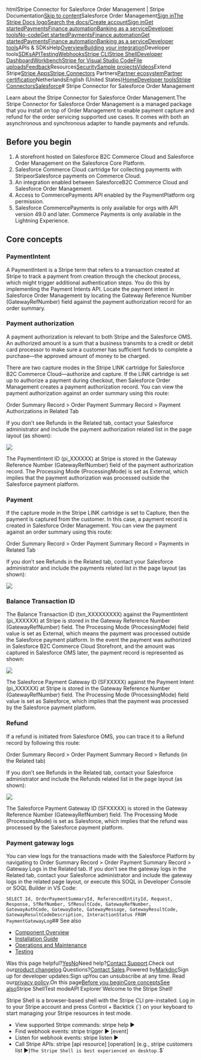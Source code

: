 htmlStripe Connector for Salesforce Order Management | Stripe Documentation[Skip to content](#main-content)Salesforce Order Management[Sign in](https://dashboard.stripe.com/login?redirect=https%3A%2F%2Fdocs.stripe.com%2Fconnectors%2Fsalesforce-order-management)[The Stripe Docs logo](/)[Search the docs/](#)[Create account](https://dashboard.stripe.com/register)[Sign in](https://dashboard.stripe.com/login?redirect=https%3A%2F%2Fdocs.stripe.com%2Fconnectors%2Fsalesforce-order-management)[Get started](/get-started)[Payments](/payments)[Finance automation](/finance-automation)[Banking as a service](/financial-services)[Developer tools](/development)[No-code](/no-code)[Get started](/get-started)[Payments](/payments)[Finance automation](/finance-automation)[](#)[Get started](/get-started)[Payments](/payments)[Finance automation](/finance-automation)[Banking as a service](/financial-services)[Developer tools](/development)[](#)APIs & SDKsHelp[Overview](/docs/development)[Building your integration](#)Developer tools[SDKs](#)[API](#)[Testing](#)[Webhooks](#)[Stripe CLI](#)[Stripe Shell](#)[Developer Dashboard](#)[Workbench](#)[Stripe for Visual Studio Code](/docs/stripe-vscode)[File uploads](/docs/file-upload)[Feedback](/docs/dev-tools-csat)Resources[Security](#)[Sample projects](#)[Videos](#)Extend Stripe[Stripe Apps](#)[Stripe Connectors](#)
Partners[Partner ecosystem](/docs/partners)[Partner certification](/docs/partners/training-and-certification)NetherlandsEnglish (United States)[](#)[](#)[Home](/docs)[Developer tools](/docs/development)[Stripe Connectors](/docs/connectors)[Salesforce](/docs/connectors/salesforce)# Stripe Connector for Salesforce Order Management

Learn about the Stripe Connector for Salesforce Order Management.The Stripe Connector for Salesforce Order Management is a managed package that you install on top of Order Management to enable payment capture and refund for the order servicing supported use cases. It comes with both an asynchronous and synchronous adapter to handle payments and refunds.

## Before you begin

1. A storefront hosted on Salesforce B2C Commerce Cloud and Salesforce Order Management on the Salesforce Core Platform.
2. Salesforce Commerce Cloud cartridge for collecting payments with StripeorSalesforce payments on Commerce Cloud.
3. An integration enabled between SalesforceB2C Commerce Cloud and Salesforce Order Management.
4. Access to CommercePayments API enabled by the PaymentPlatform org permission.
5. Salesforce CommercePayments is only available for orgs with API version 49.0 and later. Commerce Payments is only available in the Lightning Experience.

## Core concepts

### PaymentIntent

A PaymentIntent is a Stripe term that refers to a transaction created at Stripe to track a payment from creation through the checkout process, which might trigger additional authentication steps. You do this by implementing the Payment Intents API. Locate the payment intent in Salesforce Order Management by locating the Gateway Reference Number (GatewayRefNumber) field against the payment authorization record for an order summary.

### Payment authorization

A payment authorization is relevant to both Stripe and the Salesforce OMS. An authorized amount is a sum that a business transmits to a credit or debit card processor to make sure a customer has sufficient funds to complete a purchase—the approved amount of money to be charged.

There are two capture modes in the Stripe LINK cartridge for Salesforce B2C Commerce Cloud—authorize and capture. If the LINK cartridge is set up to authorize a payment during checkout, then Salesforce Order Management creates a payment authorization record. You can view the payment authorization against an order summary using this route:

Order Summary Record > Order Payment Summary Record > Payment Authorizations in Related Tab

If you don’t see Refunds in the Related tab, contact your Salesforce administrator and include the payment authorization related list in the page layout (as shown):

![](https://b.stripecdn.com/docs-statics-srv/assets/sfom-payment-auth-sc1.bb4f7cb8c5bce6a76d45fa975c210894.png)

The PaymentIntent ID (pi_XXXXXX) at Stripe is stored in the Gateway Reference Number (GatewayRefNumber) field of the payment authorization record. The Processing Mode (ProcessingMode) is set as External, which implies that the payment authorization was processed outside the Salesforce payment platform.

### Payment

If the capture mode in the Stripe LINK cartridge is set to Capture, then the payment is captured from the customer. In this case, a payment record is created in Salesforce Order Management. You can view the payment against an order summary using this route:

Order Summary Record > Order Payment Summary Record > Payments in Related Tab

If you don’t see Refunds in the Related tab, contact your Salesforce administrator and include the payments related list in the page layout (as shown):

![](https://b.stripecdn.com/docs-statics-srv/assets/sfom-payment-sc1.8c48be7fc8849db13914a5f363fba750.png)

### Balance Transaction ID

The Balance Transaction ID (txn_XXXXXXXXX) against the PaymentIntent (pi_XXXXXX) at Stripe is stored in the Gateway Reference Number (GatewayRefNumber) field. The Processing Mode (ProcessingMode) field value is set as External, which means the payment was processed outside the Salesforce payment platform. In the event the payment was authorized in Salesforce B2C Commerce Cloud Storefront, and the amount was captured in Salesforce OMS later, the payment record is represented as shown:

![](https://b.stripecdn.com/docs-statics-srv/assets/sfom-baltxn-sc1.7eae0d579cb7f583f4270517d7bd5ab3.png)

The Salesforce Payment Gateway ID (SFXXXXX) against the Payment Intent (pi_XXXXXX) at Stripe is stored in the Gateway Reference Number (GatewayRefNumber) field. The Processing Mode (ProcessingMode) field value is set as Salesforce, which implies that the payment was processed by the Salesforce payment platform.

### Refund

If a refund is initiated from Salesforce OMS, you can trace it to a Refund record by following this route:

Order Summary Record > Order Payment Summary Record > Refunds (in the Related tab)

If you don’t see Refunds in the Related tab, contact your Salesforce administrator and include the Refunds related list in the page layout (as shown):

![](https://b.stripecdn.com/docs-statics-srv/assets/sfom-refund-sc1.6ac94b1ed3162b35735ca3bbf0e6bd70.png)

The Salesforce Payment Gateway ID (SFXXXXX) is stored in the Gateway Reference Number (GatewayRefNumber) field. The Processing Mode (ProcessingMode) is set as Salesforce, which implies that the refund was processed by the Salesforce payment platform.

### Payment gateway logs

You can view logs for the transactions made with the Salesforce Platform by navigating to Order Summary Record > Order Payment Summary Record > Gateway Logs in the Related tab. If you don’t see the gateway logs in the Related tab, contact your Salesforce administrator and include the gateway logs in the related page layout, or execute this SOQL in Developer Console or SOQL Builder in VS Code:

`SELECT Id, OrderPaymentSummaryId, ReferencedEntityId, Request, Response, SfRefNumber, SfResultCode, GatewayRefNumber, GatewayAuthCode, GatewayDate, GatewayMessage, GatewayResultCode, GatewayResultCodeDescription, InteractionStatus FROM PaymentGatewayLog`## See also

- [Component Overview](/connectors/salesforce-order-management/overview)
- [Installation Guide](/connectors/salesforce-order-management/installation)
- [Operations and Maintenance](/connectors/salesforce-order-management/operations-and-maintenance)
- [Testing](/connectors/salesforce-order-management/testing)

Was this page helpful?[Yes](#)[No](#)Need help?[Contact Support](https://support.stripe.com/).Check out our[product changelog](https://stripe.com/blog/changelog).Questions?[Contact Sales](https://stripe.com/contact/sales).Powered by[Markdoc](https://markdoc.dev)Sign up for developer updates:Sign upYou can unsubscribe at any time. Read our[privacy policy](https://stripe.com/privacy).On this page[Before you begin](#before-you-begin)[Core concepts](#core-concepts)[See also](#see-also)Stripe ShellTest modeAPI Explorer[](https://stripe.com/docs/stripe-cli#install)`Welcome to the Stripe Shell!

Stripe Shell is a browser-based shell with the Stripe CLI pre-installed. Log in to your
Stripe account and press Control + Backtick (`) on your keyboard to start managing your Stripe
resources in test mode.

- View supported Stripe commands: stripe help ▶️
- Find webhook events: stripe trigger ▶️ [event]
- Listen for webhook events: stripe listen ▶
- Call Stripe APIs: stripe [api resource] [operation] (e.g., stripe customers list ▶️)`The Stripe Shell is best experienced on desktop.`$`